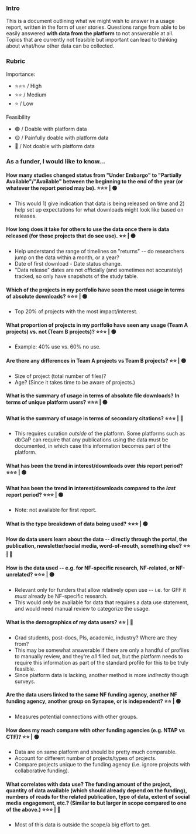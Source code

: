 ### Intro

This is a document outlining what we might wish to answer in a usage report, written in the form of user stories.
Questions range from able to be easily answered **with data from the platform** to not answerable at all.
Topics that are currently not feasible but important can lead to thinking about what/how other data can be collected.

### Rubric
Importance:
- ⭐⭐⭐ / High 
- ⭐⭐ / Medium
- ⭐ / Low

Feasibility
- 🟢 / Doable with platform data
- 🟡 / Painfully doable with platform data
- 🔴 / Not doable with platform data


### As a funder, I would like to know...

#### How many studies changed status from "Under Embargo" to "Partially Available"/"Available" between the beginning to the end of the year (or whatever the report period may be). ⭐⭐⭐ | 🟢 
- This would 1) give indication that data is being released on time and 2) help set up expectations for what downloads might look like based on releases.

#### How long does it take for others to use the data once there is data released (for those projects that do see use). ⭐⭐ | 🟡  
- Help understand the range of timelines on "returns" -- do researchers jump on the data within a month, or a year? 
- Date of first download - Date status change.
- "Data release" dates are not officially (and sometimes not accurately) tracked, so only have snapshots of the study table. 

#### Which of the projects in my portfolio have seen the most usage in terms of absolute downloads? ⭐⭐⭐ | 🟢 
- Top 20% of projects with the most impact/interest.

#### What proportion of projects in my portfolio have seen any usage (Team A projects) vs. not (Team B projects)? ⭐⭐⭐ | 🟢 
- Example: 40% use vs. 60% no use.

#### Are there any differences in Team A projects vs Team B projects? ⭐⭐ | 🟡 
- Size of project (total number of files)?
- Age? (Since it takes time to be aware of projects.)

#### What is the summary of usage in terms of absolute file downloads? In terms of unique platform users? ⭐⭐⭐ | 🟢

#### What is the summary of usage in terms of secondary citations? ⭐⭐⭐ | 🔴 
- This requires curation *outside* of the platform. Some platforms such as dbGaP can require that any publications using the data must be documented, in which case this information becomes part of the platform.

#### What has been the trend in interest/downloads over *this* report period? ⭐⭐⭐ | 🟢

#### What has been the trend in interest/downloads compared to the *last* report period? ⭐⭐⭐ | 🟢
- Note: not available for first report.

#### What is the type breakdown of data being used? ⭐⭐⭐ | 🟢

#### How do data users learn about the data -- directly through the portal, the publication, newsletter/social media, word-of-mouth, something else? ⭐⭐ | 🔴 

#### How is the data used -- e.g. for NF-specific research, NF-related, or NF-unrelated? ⭐⭐⭐ | 🟡
- Relevant only for funders that allow relatively open use -- i.e. for GFF it *must* already be NF-specific research.
- This would *only* be available for data that requires a data use statement, and would need manual review to categorize the usage.

#### What is the demographics of my data users? ⭐⭐ | 🔴
- Grad students, post-docs, PIs, academic, industry? Where are they from?
- This may be somewhat answerable if there are only a handful of profiles to manually review, and they're *all* filled out, but the platform needs to require this information as part of the standard profile for this to be truly feasible.
- Since platform data is lacking, another method is more _indirectly_ though surveys. 

#### Are the data users linked to the same NF funding agency, another NF funding agency, another group on Synapse, or is independent? ⭐⭐ | 🟢
- Measures potential connections with other groups.  

#### How does my reach compare with other funding agencies (e.g. NTAP  vs CTF)? ⭐⭐ | 🟢
- Data are on same platform and should be pretty much comparable.
- Account for different number of projects/types of projects. 
- Compare projects unique to the funding agency (i.e. ignore projects with collaborative funding).

#### What correlates with data use? The funding amount of the project, quantity of data available (which should already depend on the funding), numbers of reads for the related publication, type of data, extent of social media engagement, etc.? (Similar to but larger in scope compared to one of the above.) ⭐⭐⭐ | 🔴
- Most of this data is outside the scope/a big effort to get.


